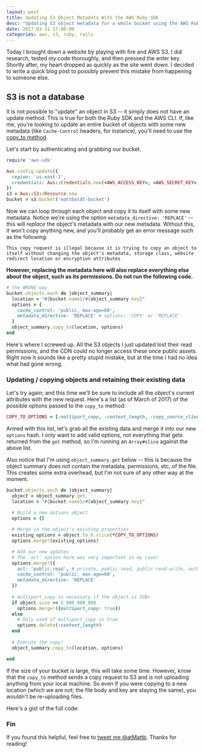 ```yaml
---
layout: post
title: Updating S3 Object Metadata With the AWS Ruby SDK
desc: "Updating S3 object metadata for a whole bucket using the AWS Ruby sdk"
date: 2017-03-31 17:00:00
categories: aws, s3, ruby, rails
---
```


Today I brought down a website by playing with fire and AWS S3. I did research, tested my code thoroughly, and then pressed the enter key. Shortly after, my heart dropped as quickly as the site went down. I decided to write a quick blog post to possibly prevent this mistake from happening to someone else.

## S3 is not a database

It is not possible to "update" an object in S3 -- it simply does not have an update method. This is true for both the Ruby SDK and the AWS CLI. If, like me, you're looking to update an entire bucket of objects with some new metadata (like `Cache-Control` headers, for instance), you'll need to use the [copy_to method](http://docs.aws.amazon.com/sdkforruby/api/Aws/S3/Object.html#copy_to-instance_method).

Let's start by authenticating and grabbing our bucket. 

```ruby
require 'aws-sdk'

Aws.config.update({
  region: 'us-east-1',
  credentials: Aws::Credentials.new(<AWS_ACCESS_KEY>, <AWS_SECRET_KEY>)
})
s3 = Aws::S3::Resource.new
bucket = s3.bucket('mattboldt-bucket')
```

Now we can loop through each object and copy it to itself with some new metadata. Notice we're using the option `metadata_directive: 'REPLACE'` -- this will _replace_ the object's metadata with our new metadata. Without this, it won't copy anything new, and you'll probably get an error message such as the following:

```
This copy request is illegal because it is trying to copy an object to itself without changing the object's metadata, storage class, website redirect location or encryption attributes
```
 **However, replacing the metadata here will also replace everything else about the object, such as its permissions. Do not run the following code.**

```ruby
# the WRONG way
bucket.objects.each do |object_summary|
  location = "#{bucket.name}/#{object_summary.key}"
  options = {
    cache_control: 'public, max-age=60',
    metadata_directive: 'REPLACE' # options: 'COPY' or 'REPLACE'
  }
  object_summary.copy_to(location, options)
end
```

Here's where I screwed up. All the S3 objects I just updated lost their read permissions, and the CDN could no longer access these once public assets. Right now it sounds like a pretty stupid mistake, but at the time I had no idea what had gone wrong.

### Updating / copying objects and retaining their existing data

Let's try again; and this time we'll be sure to include all the object's current attributes with the new request. Here's a list (as of March of 2017) of the possible options passed to the `copy_to` method:

```ruby
COPY_TO_OPTIONS = [:multipart_copy, :content_length, :copy_source_client, :copy_source_region, :acl, :cache_control, :content_disposition, :content_encoding, :content_language, :content_type, :copy_source_if_match, :copy_source_if_modified_since, :copy_source_if_none_match, :copy_source_if_unmodified_since, :expires, :grant_full_control, :grant_read, :grant_read_acp, :grant_write_acp, :metadata, :metadata_directive, :tagging_directive, :server_side_encryption, :storage_class, :website_redirect_location, :sse_customer_algorithm, :sse_customer_key, :sse_customer_key_md5, :ssekms_key_id, :copy_source_sse_customer_algorithm, :copy_source_sse_customer_key, :copy_source_sse_customer_key_md5, :request_payer, :tagging, :use_accelerate_endpoint]
```

Armed with this list, let's grab all the existing data and merge it into our new `options` hash. I only want to add valid options, not everything that gets returned from the `get` method, so I'm running an `Array#slice` against the above list.

Also notice that I'm using `object_summary.get` below -- this is because the object summary does not contain the metadata, permissions, etc, of the file. This creates some extra overhead, but I'm not sure of any other way at the moment.

```ruby
bucket.objects.each do |object_summary|
  object = object_summary.get
  location = "#{bucket.name}/#{object_summary.key}"

  # Build a new options object
  options = {}
 
  # Merge in the object's existing properties
  existing_options = object.to_h.slice(*COPY_TO_OPTIONS)
  options.merge!(existing_options)

  # Add our new updates
  # The `acl` option here was very important in my case!
  options.merge!({
    acl: 'public-read', # private, public-read, public-read-write, authenticated-read, aws-exec-read, bucket-owner-read, bucket-owner-full-control
    cache_control: 'public, max-age=60',
    metadata_directive: 'REPLACE'
  })
  
  # multipart_copy is necessary if the object is 5GB+
  if object.size >= 5_000_000_000
    options.merge!({multipart_copy: true})
  else
    # Only used if multipart_copy is true
    options.delete(:content_length)
  end
  
  # Execute the copy!
  object_summary.copy_to(location, options)

end
```

If the size of your bucket is large, this will take some time. However, know that the `copy_to` method sends a copy request to S3 and is not uploading anything from your local machine. So even if you were copying to a new location (which we are not; the file body and key are staying the same), you wouldn't be re-uploading files.

Here's a gist of the full code:

<script src="https://gist.github.com/mattboldt/6052bac987c16b73563d4d6c56d7509b.js"></script>

### Fin

If you found this helpful, feel free to [tweet me @atMattb](https://twitter.com/atmattb). Thanks for reading!